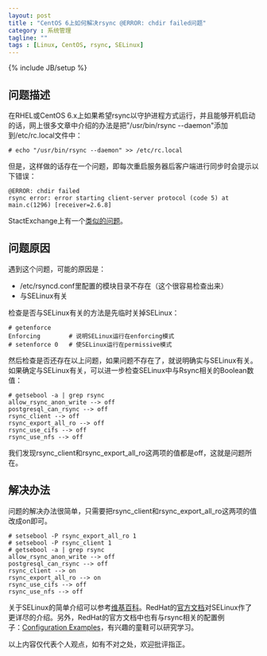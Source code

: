 ```yaml
---
layout: post
title : "CentOS 6上如何解决rsync @ERROR: chdir failed问题"
category : 系统管理
tagline: ""
tags : [Linux, CentOS, rsync, SELinux]
---
```

{% include JB/setup %}

## 问题描述

在RHEL或CentOS 6.x上如果希望rsync以守护进程方式运行，并且能够开机启动的话，网上很多文章中介绍的办法是把"/usr/bin/rsync --daemon"添加到/etc/rc.local文件中：

    # echo "/usr/bin/rsync --daemon" >> /etc/rc.local

但是，这样做的话存在一个问题，即每次重启服务器后客户端进行同步时会提示以下错误：

    @ERROR: chdir failed 
    rsync error: error starting client-server protocol (code 5) at main.c(1296) [receiver=2.6.8]

StactExchange上有一个[类似的问题](http://unix.stackexchange.com/questions/120679/configuring-anonymous-rsync-daemon)。

## 问题原因

遇到这个问题，可能的原因是：

- /etc/rsyncd.conf里配置的模块目录不存在（这个很容易检查出来）
- 与SELinux有关

检查是否与SELinux有关的方法是先临时关掉SELinux：

    # getenforce
    Enforcing        # 说明SELinux运行在enforcing模式
    # setenforce 0   # 使SELinux运行在permissive模式

然后检查是否还存在以上问题，如果问题不存在了，就说明确实与SELinux有关。如果确定与SELinux有关，可以进一步检查SELinux中与Rsync相关的Boolean数值：

    # getsebool -a | grep rsync 
    allow_rsync_anon_write --> off
    postgresql_can_rsync --> off
    rsync_client --> off
    rsync_export_all_ro --> off
    rsync_use_cifs --> off
    rsync_use_nfs --> off

我们发现rsync\_client和rsync\_export\_all\_ro这两项的值都是off，这就是问题所在。

## 解决办法

问题的解决办法很简单，只需要把rsync\_client和rsync\_export\_all\_ro这两项的值改成on即可。

    # setsebool -P rsync_export_all_ro 1
    # setsebool -P rsync_client 1
    # getsebool -a | grep rsync
    allow_rsync_anon_write --> off
    postgresql_can_rsync --> off
    rsync_client --> on
    rsync_export_all_ro --> on
    rsync_use_cifs --> off
    rsync_use_nfs --> off

关于SELinux的简单介绍可以参考[维基百科](http://en.wikipedia.org/wiki/Security-Enhanced_Linux)。RedHat的[官方文档](https://access.redhat.com/documentation/en-US/Red_Hat_Enterprise_Linux/6/html/Security-Enhanced_Linux/)对SELinux作了更详尽的介绍。另外，RedHat的官方文档中也有与rsync相关的配置例子：[⁠Configuration Examples](https://access.redhat.com/documentation/en-US/Red_Hat_Enterprise_Linux/6/html/Managing_Confined_Services/sect-Managing_Confined_Services-rsync-Configuration_Examples.html)，有兴趣的童鞋可以研究学习。

以上内容仅代表个人观点，如有不对之处，欢迎批评指正。
